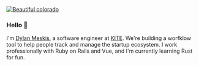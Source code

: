 [![Beautiful colorado](https://github.com/dmeskis/dmeskis/blob/master/peter-pryharski-BZ_pzyTd-hE-unsplash.jpg)](https://dylanmeskis.com)

### Hello 👋

I'm [Dylan Meskis](https://dylanmeskis.com), a software engineer at [KITE](https://kitesrm.com/). We're building a worfklow tool to help people track and manage the startup ecosystem. I work professionally with Ruby on Rails and Vue, and I'm currently learning Rust for fun.
